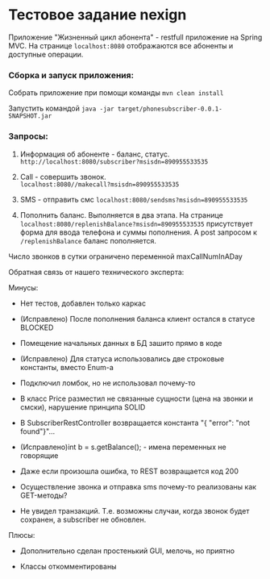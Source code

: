 # Тестовое задание nexign

Приложение "Жизненный цикл абонента" - restfull приложение на Spring MVC.
На странице `localhost:8080` отображаются все абоненты и доступные операции.

### Сборка и запуск приложения:
Собрать приложение при помощи команды  `mvn clean install`

Запустить командой `java -jar target/phonesubscriber-0.0.1-SNAPSHOT.jar`

### Запросы:

1. Информация об абоненте - баланс, статус.
`http://localhost:8080/subscriber?msisdn=890955533535`

2. Call - совершить звонок.  
`localhost:8080//makecall?msisdn=890955533535`

3. SMS - отправить смс
`localhost:8080/sendsms?msisdn=890955533535`

4. Пополнить баланс. Выполняется в два этапа.
На странице `localhost:8080/replenishBalance?msisdn=890955533535` присутствует форма для ввода телефона и суммы пополнения.
А post запросом к `/replenishBalance` баланс пополняется.

Число звонков в сутки ограничено переменной maxCallNumInADay

Обратная связь от нашего технического эксперта:

Минусы:
- Нет тестов, добавлен только каркас

- (Исправлено) После пополнения баланса клиент остался в статусе BLOCKED

- Помещение начальных данных в БД зашито прямо в коде

- (Исправлено) Для статуса использовались две строковые константы, вместо Enum-а

- Подключил ломбок, но не использовал почему-то

- В класс Price разместил не связанные сущности (цена на звонки и смски), нарушение принципа SOLID

- В SubscriberRestController возвращается константа "{ \"error\": \"not found\"}"...

- (Исправлено)int b = s.getBalance();   - имена переменных не говорящие

- Даже если произошла ошибка, то REST возвращается код 200

- Осуществление звонка и отправка sms почему-то реализованы как GET-методы?

- Не увидел транзакций. Т.е. возможны случаи, когда звонок будет сохранен, а subscriber не обновлен.

Плюсы:
+ Дополнительно сделан простенький GUI, мелочь, но приятно

+ Классы откомментированы 
